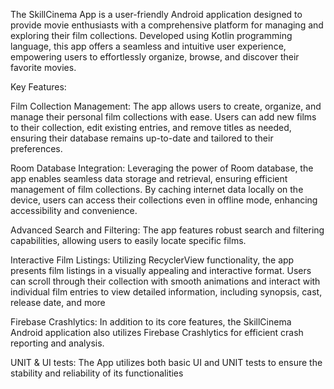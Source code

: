 The SkillCinema App is a user-friendly Android application designed to provide movie enthusiasts with a comprehensive platform for managing and exploring their film collections. Developed using Kotlin programming language, this app offers a seamless and intuitive user experience, empowering users to effortlessly organize, browse, and discover their favorite movies.

Key Features:

Film Collection Management: The app allows users to create, organize, and manage their personal film collections with ease. Users can add new films to their collection, edit existing entries, and remove titles as needed, ensuring their database remains up-to-date and tailored to their preferences.

Room Database Integration: Leveraging the power of Room database, the app enables seamless data storage and retrieval, ensuring efficient management of film collections. By caching internet data locally on the device, users can access their collections even in offline mode, enhancing accessibility and convenience.

Advanced Search and Filtering: The app features robust search and filtering capabilities, allowing users to easily locate specific films.

Interactive Film Listings: Utilizing RecyclerView functionality, the app presents film listings in a visually appealing and interactive format. Users can scroll through their collection with smooth animations and interact with individual film entries to view detailed information, including synopsis, cast, release date, and more

Firebase Crashlytics: In addition to its core features, the SkillCinema Android application also utilizes Firebase Crashlytics for efficient crash reporting and analysis.

UNIT & UI tests: The App utilizes both basic UI and UNIT tests to ensure the stability and reliability of its functionalities
